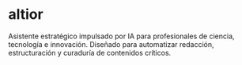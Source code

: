 # altior
Asistente estratégico impulsado por IA para profesionales de ciencia, tecnología e innovación. Diseñado para automatizar redacción, estructuración y curaduría de contenidos críticos.
